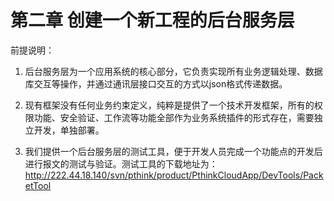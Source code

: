 # 第二章 创建一个新工程的后台服务层

前提说明：

1. 后台服务层为一个应用系统的核心部分，它负责实现所有业务逻辑处理、数据库交互等操作，并通过通讯层接口交互的方式以json格式传递数据。

2. 现有框架没有任何业务约束定义，纯粹是提供了一个技术开发框架，所有的权限功能、安全验证、工作流等功能全部作为业务系统插件的形式存在，需要独立开发，单独部署。

3. 我们提供一个后台服务层的测试工具，便于开发人员完成一个功能点的开发后进行报文的测试与验证。测试工具的下载地址为：[http:\/\/222.44.18.140\/svn\/pthink\/product\/PthinkCloudApp\/DevTools\/PacketTool](http://222.44.18.140/svn/pthink/product/PthinkCloudApp/DevTools/PacketTool)


